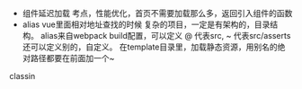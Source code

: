 - 组件延迟加载
考点，性能优化，首页不需要加载那么多，返回引入组件的函数
- alias
vue里面相对地址查找的时候 复杂的项目，一定是有架构的，目录结构。
alias来自webpack build配置，可以定义
@   代表src,
~   代表src/asserts
还可以定义别的，自定义。
在template目录里，加载静态资源，用别名的绝对路径都要在前面加一个~

classin